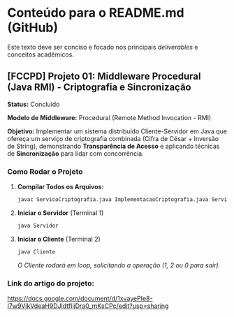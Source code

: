 # Conteúdo para o README.md (GitHub)

Este texto deve ser conciso e focado nos principais *deliverables* e conceitos acadêmicos.

## [FCCPD] Projeto 01: Middleware Procedural (Java RMI) - Criptografia e Sincronização

**Status:** Concluído

**Modelo de Middleware:** Procedural (Remote Method Invocation - RMI)

**Objetivo:** Implementar um sistema distribuído Cliente-Servidor em Java que ofereça um serviço de criptografia combinada (Cifra de César + Inversão de String), demonstrando **Transparência de Acesso** e aplicando técnicas de **Sincronização** para lidar com concorrência.

### Como Rodar o Projeto

1.  **Compilar Todos os Arquivos:**
    ```bash
    javac ServicoCriptografia.java ImplementacaoCriptografia.java Servidor.java Cliente.java
    ```
2.  **Iniciar o Servidor** (Terminal 1)
    ```bash
    java Servidor
    ```
3.  **Iniciar o Cliente** (Terminal 2)
    ```bash
    java Cliente
    ```
    *O Cliente rodará em *loop*, solicitando a operação (1, 2 ou 0 para sair).*

### Link do artigo do projeto:
https://docs.google.com/document/d/1xvayePIe8-I7w9VjkVdeaH9DJldtfIijDra0_mKsCPc/edit?usp=sharing
